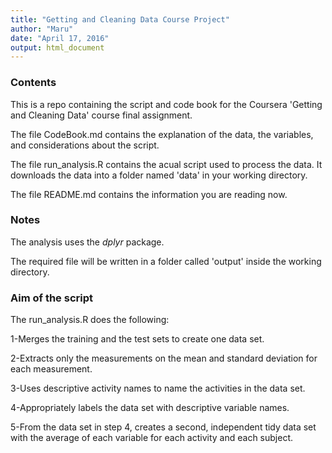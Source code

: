 ```yaml
---
title: "Getting and Cleaning Data Course Project"
author: "Maru"
date: "April 17, 2016"
output: html_document
---
```


### Contents

This is a repo containing the script and code book for the Coursera 'Getting and Cleaning Data' course final assignment. 

The file CodeBook.md contains the explanation of the data, the variables, and considerations about the script.

The file run_analysis.R contains the acual script used to process the data. It downloads the data into a folder named 'data' in your working directory. 

The file README.md contains the information you are reading now.


### Notes

The analysis uses the *dplyr* package.

The required file will be written in a folder called 'output' inside the working directory. 


### Aim of the script 

The run_analysis.R does the following:

1-Merges the training and the test sets to create one data set.

2-Extracts only the measurements on the mean and standard deviation for each measurement.

3-Uses descriptive activity names to name the activities in the data set.

4-Appropriately labels the data set with descriptive variable names.

5-From the data set in step 4, creates a second, independent tidy data set with the average of each variable for each activity and each subject.


